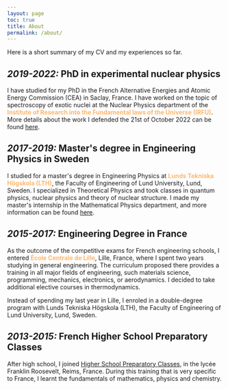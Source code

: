 ```yaml
---
layout: page
toc: true
title: About
permalink: /about/
---
```


Here is a short summary of my CV and my experiences so far.

## *2019-2022:* PhD in experimental nuclear physics
I have studied for my PhD in the French Alternative Energies and Atomic Energy Commission (CEA) in Saclay, France. I have worked on the topic of spectroscopy of exotic nuclei at the Nuclear Physics department of the <span style="color: #ffb66c">**Institute of Research into the Fundamental laws of the Universe (IRFU)**</span>. More details about the work I defended the 21st of October 2022 can be found [here](/blog/research). 

## *2017-2019:* Master's degree in Engineering Physics in Sweden
I studied for a master's degree in Engineering Physics at <span style="color: #ffb66c">**Lunds Tekniska Högskola (LTH)**</span>, the Faculty of Engineering of Lund University, Lund, Sweden. I specialized in Theoretical Physics and took classes in quantum physics, nuclear physics and theory of nuclear structure. I made my master's internship in the Mathematical Physics department, and more information can be found [here](/blog/research). 

## *2015-2017:* Engineering Degree in France
As the outcome of the competitive exams for French engineering schools, I entered <span style="color: #ffb66c">**École Centrale de Lille**</span>, Lille, France, where I spent two years studying in general engineering. The curriculum proposed there provides a training in all major fields of engineering, such materials science, programming, mechanics, electronics, or aerodynamics. I decided to take additional elective courses in thermodynamics. 

Instead of spending my last year in Lille, I enroled in a double-degree program with Lunds Tekniska Högskola (LTH), the Faculty of Engineering of Lund University, Lund, Sweden.

## *2013-2015:* French Higher School Preparatory Classes
After high school, I joined [Higher School Preparatory Classes](https://en.wikipedia.org/wiki/Classe_pr%C3%A9paratoire_aux_grandes_%C3%A9coles), in the lycée Franklin Roosevelt, Reims, France. During this training that is very specific to France, I learnt the fundamentals of mathematics, physics and chemistry.  
